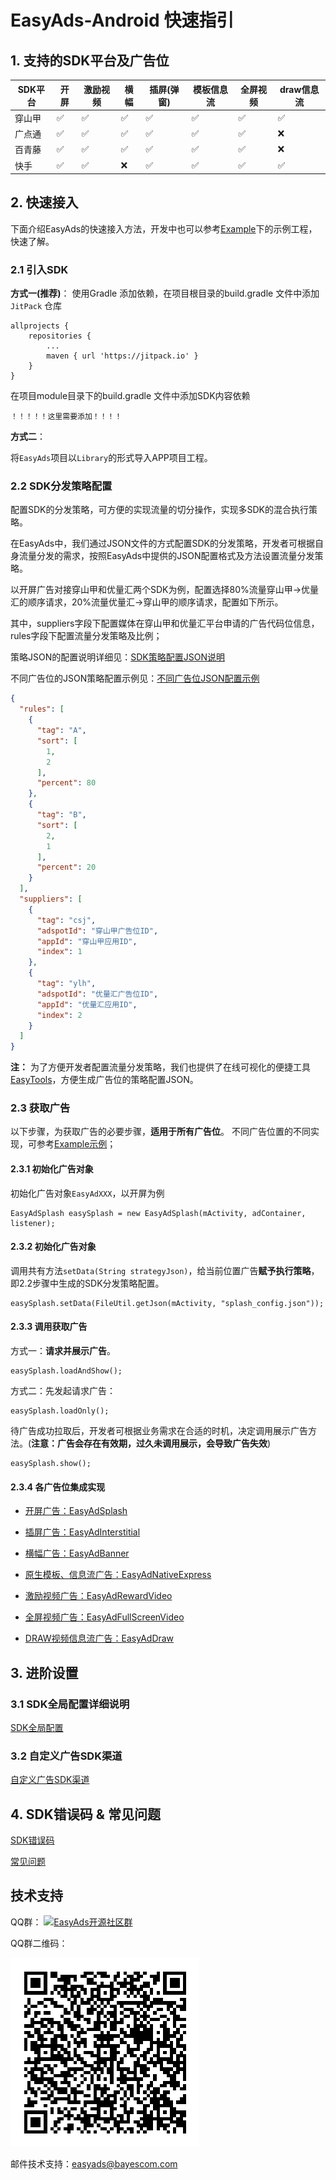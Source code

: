 # EasyAds-Android 快速指引

## 1. 支持的SDK平台及广告位

| SDK平台 | 开屏 | 激励视频 | 横幅 | 插屏(弹窗) | 模板信息流 | 全屏视频 | draw信息流 |
|-------|---|---|---|---|---|---|---| 
| 穿山甲   | ✅ | ✅ | ✅ | ✅ | ✅ | ✅ | ✅ |
| 广点通   | ✅ | ✅ | ✅ | ✅ | ✅ | ✅ | ❌ |
| 百青藤   | ✅ | ✅ | ✅ | ✅ | ✅ | ✅ | ❌ |
| 快手    | ✅ | ✅ | ❌ | ✅ | ✅ | ✅ | ✅ |
 

## 2. 快速接入

下面介绍EasyAds的快速接入方法，开发中也可以参考[Example](https://github.com/bayescom/EasyAds-Android/tree/main/example)下的示例工程，快速了解。

### 2.1 引入SDK

**方式一(推荐)**：
使用Gradle 添加依赖，在项目根目录的build.gradle 文件中添加 `JitPack` 仓库

```
allprojects {
    repositories {
        ...
        maven { url 'https://jitpack.io' }
    }
}
```
在项目module目录下的build.gradle 文件中添加SDK内容依赖

```
！！！！！这里需要添加！！！！
```

**方式二**：

将`EasyAds`项目以`Library`的形式导入APP项目工程。


### 2.2 SDK分发策略配置

配置SDK的分发策略，可方便的实现流量的切分操作，实现多SDK的混合执行策略。

在EasyAds中，我们通过JSON文件的方式配置SDK的分发策略，开发者可根据自身流量分发的需求，按照EasyAds中提供的JSON配置格式及方法设置流量分发策略。

以开屏广告对接穿山甲和优量汇两个SDK为例，配置选择80%流量穿山甲->优量汇的顺序请求，20%流量优量汇->穿山甲的顺序请求，配置如下所示。

其中，suppliers字段下配置媒体在穿山甲和优量汇平台申请的广告代码位信息，rules字段下配置流量分发策略及比例；

策略JSON的配置说明详细见：[SDK策略配置JSON说明](https://github.com/bayescom/EasyAds-Android/wiki/%E7%AD%96%E7%95%A5Json%E9%85%8D%E7%BD%AE%E8%AF%B4%E6%98%8E)

不同广告位的JSON策略配置示例见：[不同广告位JSON配置示例](https://github.com/bayescom/EasyAds-Android/tree/luyao_updaet/example/src/main/assets)

```json
{
  "rules": [
    {
      "tag": "A",
      "sort": [
        1,
        2
      ],
      "percent": 80
    },
    {
      "tag": "B",
      "sort": [
        2,
        1
      ],
      "percent": 20
    }
  ],
  "suppliers": [
    {
      "tag": "csj",
      "adspotId": "穿山甲广告位ID",
      "appId": "穿山甲应用ID",
      "index": 1
    },
    {
      "tag": "ylh",
      "adspotId": "优量汇广告位ID",
      "appId": "优量汇应用ID",
      "index": 2
    }
  ]
}
```

**注：**
为了方便开发者配置流量分发策略，我们也提供了在线可视化的便捷工具[EasyTools](http://easyads.bayescom.cn/)，方便生成广告位的策略配置JSON。


### 2.3 获取广告

以下步骤，为获取广告的必要步骤，**适用于所有广告位**。 不同广告位置的不同实现，可参考[Example示例](https://github.com/bayescom/EasyAds-Android/tree/main/example/src/main/java/com/easyads/demo)；

####  2.3.1 初始化广告对象

初始化广告对象`EasyAdXXX`，以开屏为例

```
EasyAdSplash easySplash = new EasyAdSplash(mActivity, adContainer, listener);
```

####  2.3.2 初始化广告对象

调用共有方法`setData(String strategyJson)`，给当前位置广告**赋予执行策略**，即2.2步骤中生成的SDK分发策略配置。

```
easySplash.setData(FileUtil.getJson(mActivity, "splash_config.json"));
```

#### 2.3.3 调用获取广告

方式一：**请求并展示广告**。

```
easySplash.loadAndShow();
```

方式二：先发起请求广告：

```
easySplash.loadOnly();
```

待广告成功拉取后，开发者可根据业务需求在合适的时机，决定调用展示广告方法。(**注意：广告会存在有效期，过久未调用展示，会导致广告失效**)

```
easySplash.show();
```

#### 2.3.4 各广告位集成实现

* [开屏广告：EasyAdSplash](https://github.com/bayescom/EasyAds-Android/wiki/%E5%BC%80%E5%B1%8F%E5%B9%BF%E5%91%8A)

* [插屏广告：EasyAdInterstitial](插屏广告)

* [横幅广告：EasyAdBanner](横幅广告)

* [原生模板、信息流广告：EasyAdNativeExpress](原生模板、信息流广告)

* [激励视频广告：EasyAdRewardVideo](激励视频广告)

* [全屏视频广告：EasyAdFullScreenVideo](全屏视频广告)

* [DRAW视频信息流广告：EasyAdDraw](DRAW视频信息流广告)

## 3. 进阶设置

### 3.1 SDK全局配置详细说明
[SDK全局配置]()

### 3.2 自定义广告SDK渠道
[自定义广告SDK渠道]()

## 4. SDK错误码 & 常见问题 

[SDK错误码](https://github.com/bayescom/EasyAds-Android/wiki/%E5%BC%80%E5%A7%8B%E4%BD%BF%E7%94%A8#31-%E9%94%99%E8%AF%AF%E7%A0%81)

[常见问题](https://github.com/bayescom/EasyAds-Android/wiki/%E5%B8%B8%E8%A7%81%E9%97%AE%E9%A2%98FAQ)


## 技术支持

QQ群：
<a target="_blank" href="https://qm.qq.com/cgi-bin/qm/qr?k=E_IUfzy5PqOteuekOryWlfjZL6AQZuCE&jump_from=webapi"><img border="0" src="https://pub.idqqimg.com/wpa/images/group.png" alt="EasyAds开源社区群" title="EasyAds开源社区群"></a>

QQ群二维码：

![image](./docs/image/easyads_qq.png)

邮件技术支持：<easyads@bayescom.com>